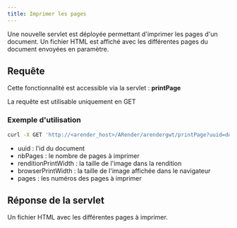 ```yaml
---
title: Imprimer les pages
---
```


Une nouvelle servlet est déployée permettant d'imprimer les pages d'un document.
Un fichier HTML est affiché avec les différentes pages du document envoyées en paramètre.

## Requête 

Cette fonctionnalité est accessible via la servlet : **printPage**

La requête est utilisable uniquement en GET


### Exemple d'utilisation

``` bash
curl -X GET 'http://<arender_host>/ARender/arendergwt/printPage?uuid=docUUID&nbPages=nbPages&renditionPrintWidth=width&browserPrintWidth=width&page=pages'
```

* uuid : l'id du document
* nbPages : le nombre de pages à imprimer
* renditionPrintWidth : la taille de l'image dans la rendition
* browserPrintWidth : la taille de l'image affichée dans le navigateur 
* pages : les numéros des pages à imprimer

## Réponse de la servlet

Un fichier HTML avec les différentes pages à imprimer.